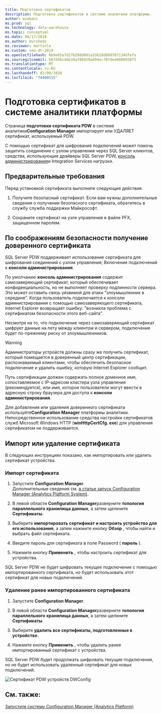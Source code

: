 ```yaml
---
title: Подготовка сертификатов
description: Подготовка сертификатов в системе аналитики платформы.
author: mzaman1
ms.prod: sql
ms.technology: data-warehouse
ms.topic: conceptual
ms.date: 04/17/2018
ms.author: murshedz
ms.reviewer: martinle
ms.custom: seo-dt-2019
ms.openlocfilehash: 669e65a7d27b208d861a33618d889707134dfefa
ms.sourcegitcommit: b87d36c46b39af8b929ad94ec707dee8800950f5
ms.translationtype: MT
ms.contentlocale: ru-RU
ms.lasthandoff: 02/08/2020
ms.locfileid: "74400515"
---
```

# <a name="certificate-provisioning-in-analytics-platform-system"></a>Подготовка сертификатов в системе аналитики платформы
Страница **подготовки сертификата PDW** в системе аналитики**Configuration Manager** импортирует или УДАЛЯЕТ сертификат, используемый PDW. 

С помощью сертификат для шифрования подключений может помочь защитить соединение с узлом управления через SQL Server клиентов, средства, использующие драйверы SQL Server PDW, [консоль администрирования](monitor-the-appliance-by-using-the-admin-console.md)и Integration Services нагрузки. 
  
## <a name="prerequisites"></a>Предварительные требования  
Перед установкой сертификата выполните следующие действия.  
  
1.  Получите безопасный сертификат. Если вам нужны дополнительные сведения о получении безопасного сертификата, обратитесь в службу служба поддержки Майкрософт.  
  
2.  Сохраните сертификат на узле управления в файле PFX, защищенном паролем.  
  
## <a name="for-security-reasons-obtain-a-trusted-certificate"></a>По соображениям безопасности получение доверенного сертификата  
SQL Server PDW поддерживает использование сертификата для шифрования соединений с узлом управления; Включение подключений к **консоли администрирования**.  
  
По умолчанию **консоль администрирования** содержит самозаверяющий сертификат, который обеспечивает конфиденциальность, но не выполняет проверку подлинности сервера. Это может оставить связь уязвимой для атаки "злоумышленник в середине". Когда пользователь подключается к консоли администрирования с помощью самозаверяющего сертификата, Internet Explorer возвращает ошибку: "возникла проблема с сертификатом безопасности этого веб-сайта".  
  
Несмотря на то, что подключение через самозаверяющий сертификат шифрует данные на лету между клиентом и сервером, подключение будет по-прежнему риску от злоумышленников.  
  
> [!WARNING]  
> Администраторы устройств должны сразу же получить сертификат, который помещается в доверенный центр сертификации, распознаваемый клиентами, чтобы обеспечить безопасное подключение и удалить ошибку, которую Internet Explorer сообщит.  
  
Путь сертификации должен содержать полное доменное имя, сопоставляемое с IP-адресом кластера узла управления (рекомендуется), или имя, которое пользователи могут ввести в адресную строку браузера для доступа к **консоли администрирования**.  
  
Для добавления или удаления доверенного сертификата используйте**Configuration Manager** платформы аналитики. Непосредственное использование средства настройки сертификатов служб Microsoft Windows HTTP (**winHttpCertCfg. exe**) для управления сертификатом не поддерживается.  
  
## <a name="import-or-remove-the-certificate"></a>Импорт или удаление сертификата  
В следующих инструкциях показано, как импортировать или удалить сертификат устройства.  
  
### <a name="to-import-the-certificate"></a>Импорт сертификата  
  
1.  Запустите **Configuration Manager**.  
Дополнительные сведения см. [в статье запуск Configuration Manager &#40;Analytics Platform System&#41;](launch-the-configuration-manager.md).  

2.  В левой области **Configuration Manager**разверните **топология параллельного хранилища данных**, а затем щелкните **Сертификаты**.  
  
3.  Выберите **импортировать сертификат и настроить устройство для его использования**, а затем нажмите кнопку **Обзор** , чтобы найти и выбрать файл сертификата.  
  
4.  Введите пароль для сертификата в поле Password ( **пароль** ).  
  
5.  Нажмите кнопку **Применить** , чтобы настроить сертификат для устройства.  
  
SQL Server PDW не будет шифровать текущее подключение с помощью импортированного сертификата, но будет использовать этот сертификат для новых подключений.  
  
### <a name="to-remove-the-previously-imported-certificate"></a>Удаление ранее импортированного сертификата  
  
1.  Запустите **Configuration Manager**. 

<!-- MISSING LINKS
For more information, see [Launch the Configuration Manager &#40;Analytics Platform System&#41;](launch-the-configuration-manager-analytics-platform-system.md).  
-->
  
2.  В левой области **Configuration Manager**разверните **топология параллельного хранилища данных**, а затем щелкните **Сертификаты**.  
  
3.  Выберите **удалить все сертификаты, подготовленные в устройстве**.  
  
4.  Нажмите кнопку **Применить** , чтобы удалить ранее импортированный сертификат с устройства.  
  
SQL Server PDW будет продолжать шифровать текущие подключения, но не будет использовать удаленный сертификат для новых подключений.  
  
![Сертификат PDW устройств DWConfig](media/dwconfig-appl-pdw-cert.png "Сертификат PDW устройства DWConfig")  
  
## <a name="see-also"></a>См. также:  
[Запустите систему Configuration Manager &#40;Analytics Platform&#41;](launch-the-configuration-manager.md)  
